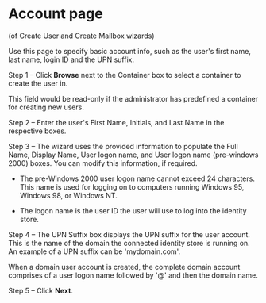 # Account page

(of Create User and Create Mailbox wizards)

Use this page to specify basic account info, such as the user's first name, last name, login ID and
the UPN suffix.

Step 1 – Click **Browse** next to the Container box to select a container to create the user in.

This field would be read-only if the administrator has predefined a container for creating new
users.

Step 2 – Enter the user's First Name, Initials, and Last Name in the respective boxes.

Step 3 – The wizard uses the provided information to populate the Full Name, Display Name, User
logon name, and User logon name (pre-windows 2000) boxes. You can modify this information, if
required.

- The pre-Windows 2000 user logon name cannot exceed 24 characters. This name is used for logging on
  to computers running Windows 95, Windows 98, or Windows NT.

- The logon name is the user ID the user will use to log into the identity store.

Step 4 – The UPN Suffix box displays the UPN suffix for the user account. This is the name of the
domain the connected identity store is running on. An example of a UPN suffix can be 'mydomain.com'.

When a domain user account is created, the complete domain account comprises of a user logon name
followed by '@' and then the domain name.

Step 5 – Click **Next**.
